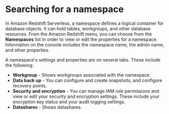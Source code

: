 # Searching for a namespace<a name="serverless-console-configure-namespace"></a>

In Amazon Redshift Serverless, a namespace defines a logical container for database objects\. It can hold tables, workgroups, and other database resources\. From the Amazon Redshift menu, you can choose from the **Namespaces** list in order to view or edit the properties for a namespace\. Information on the console includes the namespace name, the admin name, and other properties\.

A namespace's settings and properties are on several tabs\. These include the following:
+ **Workgroup** \- Shows workgroups associated with the namespace\.
+ **Data back up** \- You can configure and create snapshots, and configure recovery points\.
+ **Security and encryption** \- You can manage IAM role permissions and view or edit your security and encryption settings\. These include your encryption key status and your audit logging settings\.
+ **Datashares** \- Shows datashares\.
